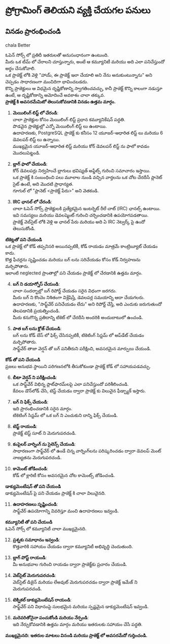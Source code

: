# ప్రోగ్రామింగ్ తెలియని వ్యక్తి చేయగల పనులు  
## వినడం ప్రారంభించండి  


chala Better


ఓపెన్ సోర్స్ లో ప్రతిదీ ఇతరులతో అనుసంధానంగా ఉంటుంది.  
మీరు ఒక టీమ్ లో చేరాలని చూస్తున్నారు, అంటే ఆ కమ్యూనిటీ మరియు అది ఎలా పనిచేస్తుందో అర్థం చేసుకోవాలి.  
ఒక ప్రాజెక్ట్ లోకి వెళ్లి "హాయ్, ఈ ప్రాజెక్ట్ ఇలా చేయాలి అని నేను అనుకుంటున్నాను" అని చెప్పడం సాధారణంగా మంచిదిగా భావించబడదు.  
కొన్ని ప్రాజెక్టులు ఆ విధమైన దృష్టికోణాన్ని స్వాగతించవచ్చు, కానీ ప్రాజెక్ట్ కొన్ని కాలంగా నడుస్తూ ఉంటే, ఆ దృష్టికోణాన్ని ఆమోదించే అవకాశం చాలా తక్కువ.  
**ప్రాజెక్ట్ కి అవసరమేమిటో తెలుసుకోవడానికి వినడం ఉత్తమ మార్గం.**

1. **మెయిలింగ్ లిస్ట్ లో చేరండి**:  
చాలా ప్రాజెక్టుల కోసం మెయిలింగ్ లిస్ట్ ప్రధాన కమ్యూనికేషన్ పద్ధతి.  
పొడవైన ప్రాజెక్టుల్లో ఎన్నో మెయిలింగ్ లిస్ట్ లు ఉంటాయి.  
ఉదాహరణకు, PostgreSQL ప్రాజెక్ట్ కు కనీసం 12 యూజర్-ఆధారిత లిస్ట్ లు మరియు 6 డెవలపర్ లిస్ట్ లు ఉన్నాయి.  
ముఖ్యమైన యూజర్-ఆధారిత లిస్ట్ మరియు కోర్ డెవలపర్ లిస్ట్ ను ఫాలో కావడం మొదలుపెట్టండి.  

2. **బ్లాగ్ ఫాలో చేయండి**:  
కోర్ డెవలపర్లు నిర్వహించే బ్లాగులు భవిష్యత్ అప్డేట్స్ గురించి సమాచారం ఇస్తాయి.  
ఒక ప్రాజెక్ట్ కి సంబంధించి పలు మూలాల నుండి వచ్చిన వార్తలను ఒక చోట చేరదీసే ప్లానెట్ సైట్ ఉంటే, అది మొదటి ప్రాధాన్యత.  
గూగుల్ లో "ప్లానెట్ <ప్రాజెక్ట్ పేరు>" అని వెతకండి.  

3. **IRC ఛానల్ లో చేరండి**:  
చాలా ఓపెన్ సోర్స్ ప్రాజెక్టులకి ప్రత్యేకమైన ఇంటర్నెట్ రీలే చాట్ (IRC) ఛానల్స్ ఉంటాయి.  
ఇవి సమస్యలు మరియు డెవలప్మెంట్ గురించి చర్చించడానికి ఉపయోగపడతాయి.  
ప్రాజెక్ట్ వెబ్‌సైట్ లోకి వెళ్లి ఆ ఛానల్ పేరు మరియు అది ఏ IRC నెట్వర్క్ పై ఉందో తెలుసుకోండి.  

**టికెట్లతో పని చేయండి**  
ఒక ప్రాజెక్ట్ లో కోడ్ తప్పనిసరి అయినప్పటికీ, కోడ్ రాయడం మాత్రమే కాంట్రిబ్యూట్ చేయడం కాదు.  
కొత్త ఫీచర్లను సృష్టించడం మరియు బగ్ లను సరిచేయడం కోసం కోడ్ నిర్వహణను మర్చిపోతారు.  
ఇలాంటి neglected ప్రాంతాల్లో పని చేయడం ప్రాజెక్ట్ లో చేరడానికి ఉత్తమ మార్గం.  

4. **బగ్ ని డయాగ్నోస్ చేయండి**:  
చాలా సందర్భాల్లో బగ్ రిపోర్ట్ చేయడం సరైన విధంగా జరగదు.  
మీరు బగ్ ని కొంచెం నిశితంగా విశ్లేషిస్తే, డెవలపర్ల సమయాన్ని ఆదా చేయగలరు.  
ఉదాహరణకు, "సాఫ్ట్‌వేర్ పనిచేయడం లేదు" అని రిపోర్ట్ చేస్తే, అది ఎందుకు జరుగుతుందో తెలపడానికి ప్రయత్నించండి.  
మీరు కనుగొన్న ప్రతిదాన్ని టికెట్ లో చేరదీసి అందరికి అందుబాటులో ఉంచండి.  

5. **పాత బగ్ లను క్లోజ్ చేయండి**:  
బగ్ లను కోడ్ బేస్ లో ఫిక్స్ చేసినప్పటికీ, టికెటింగ్ సిస్టమ్ లో అప్‌డేట్ చేయడం మర్చిపోతారు.  
సాఫ్ట్‌వేర్ తాజా వెర్షన్ తో బగ్ పనితీరుని పరీక్షించి, అవసరమైన మార్పులు చేయండి.  

**కోడ్ తో పని చేయండి**  
ప్రజలు అనుభవ స్థాయిని పరిగణనలోకి తీసుకోకుండా ప్రాజెక్ట్ కోడ్ లో సహాయపడవచ్చు.  

6. **బీటా వెర్షన్ ని పరీక్షించండి**:  
ఒక సాఫ్ట్‌వేర్ విభిన్న ప్లాట్‌ఫారమ్‌లపై ఎలా పనిచేస్తుందో పరిశీలించండి.  
కేవలం డౌన్‌లోడ్ చేసి, టెస్ట్ చేయడం ద్వారా ప్రాజెక్ట్ కు విలువైన ఫీడ్బ్యాక్ ఇస్తారు.  

7. **బగ్ ని ఫిక్స్ చేయండి**:  
ఇది ప్రారంభించడానికి సరైన మార్గం.  
టికెటింగ్ సిస్టమ్ లో ఒక బగ్ ని ఎంచుకుని దాన్ని ఫిక్స్ చేయండి.  

8. **టెస్ట్ రాయండి**:  
ప్రాజెక్ట్ టెస్ట్ సూట్ ని మెరుగుపరచండి.  

9. **కంపైలర్ వార్నింగ్ ను సైలెన్స్ చేయండి**:  
సాధారణంగా సాఫ్ట్‌వేర్ లో ఉండే చిన్న వార్నింగ్‌లను పరిష్కరించడం ద్వారా డెవలప్ మెంట్ నాణ్యతను మెరుగుపరచండి.  

10. **కామెంట్ జోడించండి**:  
కోడ్ లో క్లారిటీ కోసం అవసరమైన చోట కామెంట్స్ జోడించండి.  

**డాక్యుమెంటేషన్ తో పని చేయండి**  
డాక్యుమెంటేషన్ పై పని చేయడం ప్రాజెక్ట్ కి చాలా విలువైనది.  

11. **ఉదాహరణలు సృష్టించండి**:  
సాఫ్ట్‌వేర్ ఉపయోగాన్ని వివరిస్తూ మంచి ఉదాహరణలు ఇవ్వండి.  

**కమ్యూనిటీ తో పని చేయండి**  
ఓపెన్ సోర్స్ లో కమ్యూనిటీ చాలా ముఖ్యమైనది.  

12. **ప్రశ్నకు సమాధానం ఇవ్వండి**:  
కొత్తవారికి సహాయం చేయడం ద్వారా కమ్యూనిటీ అభివృద్ధి చెందుతుంది.  

13. **బ్లాగ్ పోస్ట్ రాయండి**:  
మీ అనుభవాల గురించి రాయడం ద్వారా ప్రాజెక్ట్‌కు ప్రచారం చేయండి.  

14. **వెబ్‌సైట్ మెరుగుపరచండి**:  
వెబ్‌సైట్ డిజైన్ మరియు లేఅవుట్ మెరుగుపరచడం ద్వారా ప్రాజెక్ట్ ఇమేజ్ ని మెరుగుపరచండి.  

15. **టెక్నికల్ డాక్యుమెంటేషన్ రాయండి**:  
సాఫ్ట్‌వేర్ పని విధానంపై సులభమైన మరియు స్పష్టమైన డాక్యుమెంటేషన్ ఇవ్వండి.  

16. **మరెవరితోనైనా పంచుకోండి మరియు నేర్పండి**:  
ఇది నేర్చుకోవడానికి ఉత్తమ మార్గం మరియు ఇతరులకు సహాయం చేసే పద్ధతి.  

**ముఖ్యమైనది: ఇతరుల మాటలు వినండి మరియు ప్రాజెక్ట్ లో అవసరమేదో గుర్తించండి.**
